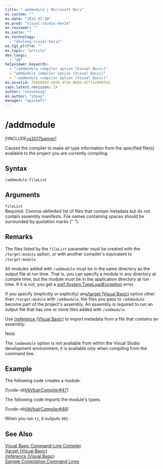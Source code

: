 ```yaml
---
title: "-addmodule | Microsoft Docs"
ms.custom: ""
ms.date: "2015-07-20"
ms.prod: "visual-studio-dev14"
ms.reviewer: ""
ms.suite: ""
ms.technology: 
  - "devlang-visual-basic"
ms.tgt_pltfrm: ""
ms.topic: "article"
dev_langs: 
  - "VB"
helpviewer_keywords: 
  - "/addmodule compiler option [Visual Basic]"
  - "addmodule compiler option [Visual Basic]"
  - "-addmodule compiler option [Visual Basic]"
ms.assetid: fb4b89d4-4926-4f20-868d-427fa28497b2
caps.latest.revision: 14
author: "stevehoag"
ms.author: "shoag"
manager: "wpickett"
---
```

# /addmodule
[!INCLUDE[vs2017banner](../../../includes/vs2017banner.md)]

Causes the compiler to make all type information from the specified file(s) available to the project you are currently compiling.  
  
## Syntax  
  
```  
/addmodule:fileList  
```  
  
## Arguments  
 `fileList`  
 Required. Comma-delimited list of files that contain metadata but do not contain assembly manifests. File names containing spaces should be surrounded by quotation marks (" ").  
  
## Remarks  
 The files listed by the `fileList` parameter must be created with the `/target:module` option, or with another compiler's equivalent to `/target:module`.  
  
 All modules added with `/addmodule` must be in the same directory as the output file at run time. That is, you can specify a module in any directory at compile time, but the module must be in the application directory at run time. If it is not, you get a <xref:System.TypeLoadException> error.  
  
 If you specify (implicitly or explicitly) any[/target (Visual Basic)](../../../visual-basic/reference/command-line-compiler/target-visual-basic.md) option other than `/target:module` with `/addmodule`, the files you pass to `/addmodule` become part of the project's assembly. An assembly is required to run an output file that has one or more files added with `/addmodule`.  
  
 Use [/reference (Visual Basic)](../../../visual-basic/reference/command-line-compiler/reference-visual-basic.md) to import metadata from a file that contains an assembly.  
  
> [!NOTE]
>  The `/addmodule` option is not available from within the Visual Studio development environment; it is available only when compiling from the command line.  
  
## Example  
 The following code creates a module.  
  
 [!code-vb[VbVbalrCompiler#47](../../../samples/snippets/visualbasic/VS_Snippets_VBCSharp/VbVbalrCompiler/VB/OptionStrictOff.vb#47)]  
  
 The following code imports the module's types.  
  
 [!code-vb[VbVbalrCompiler#48](../../../samples/snippets/visualbasic/VS_Snippets_VBCSharp/VbVbalrCompiler/VB/OptionStrictOff.vb#48)]  
  
 When you run `t1`, it outputs `802`.  
  
## See Also  
 [Visual Basic Command-Line Compiler](../../../visual-basic/reference/command-line-compiler/index.md)   
 [/target (Visual Basic)](../../../visual-basic/reference/command-line-compiler/target-visual-basic.md)   
 [/reference (Visual Basic)](../../../visual-basic/reference/command-line-compiler/reference-visual-basic.md)   
 [Sample Compilation Command Lines](../../../visual-basic/reference/command-line-compiler/sample-compilation-command-lines.md)
